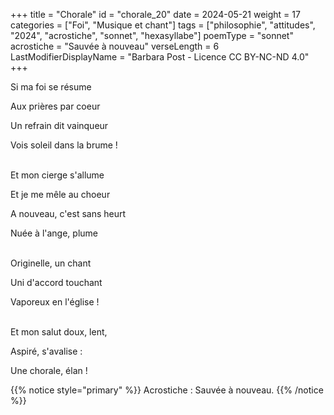 +++
title = "Chorale"
id = "chorale_20"
date = 2024-05-21
weight = 17
categories = ["Foi", "Musique et chant"]
tags = ["philosophie", "attitudes", "2024", "acrostiche", "sonnet", "hexasyllabe"]
poemType = "sonnet"
acrostiche = "Sauvée à nouveau"
verseLength = 6
LastModifierDisplayName = "Barbara Post - Licence CC BY-NC-ND 4.0"
+++

Si ma foi se résume

Aux prières par coeur

Un refrain dit vainqueur

Vois soleil dans la brume !

 \
Et mon cierge s'allume

Et je me mêle au choeur

A nouveau, c'est sans heurt

Nuée à l'ange, plume

 \
Originelle, un chant

Uni d'accord touchant

Vaporeux en l'église !

 \
Et mon salut doux, lent,

Aspiré, s'avalise :

Une chorale, élan !

{{% notice style="primary" %}}
Acrostiche : Sauvée à nouveau.
{{% /notice %}}

